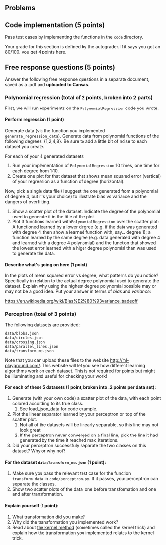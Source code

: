 ## Problems

## Code implementation (5 points)
Pass test cases by implementing the functions in the `code` directory.

Your grade for this section is defined by the autograder. If it says you got an 80/100,
you get 4 points here.

## Free response questions (5 points)

Answer the following free response questions in a separate document, 
saved as a .pdf and **uploaded to Canvas**.

### Polynomial regression (total of 2 points, broken into 2 parts)

First, we will run experiments on the `PolynomialRegression` code you wrote.

#### Perform regression (1 point) 
Generate data (via the function you implemented `generate_regression_data`). Generate data from polynomial functions of the following degrees: {1,2,4,8}. Be sure to add a little bit of noise to each dataset you create. 

For each of your 4 generated datasets:
   1. Run your implementation of `PolynomialRegression` 10 times, one time for each degree from 1:10. 
   2. Create one plot for that dataset that shows mean squared error (vertical) of your regression as a function of degree (horizontal).
   
Now, pick a single data file (I suggest the one generated from a polynomial of degree 4, but it's your choice) to illustrate bias vs variance and the dangers of overfitting.
   1. Show a scatter plot of the dataset. Indicate the degree of the polynomial used to generate it in the title of the plot.
   2. Plot 3 functions learned with`PolynomialRegression` over the scatter plot: A functioned learned by a lower degree (e.g. if the data was generated with degree 4, then show a learned function with, say... degree 1); a function learned by the same degree (e.g. data generated with degree 4 and learned with a degree 4 polynomial) and the function that showed the lowest error learned with a higer degree polynomial than was used to generate the data.

#### Describe what's going on here (1 point) 
In the plots of mean squared error vs degree, what patterns do you notice? Specifically
in relation to the actual degree polynomial used to generate the dataset. Explain why
using the highest degree polynomial possible may or may not be a good idea. Put your
answer in terms of *bias* and *variance*:

https://en.wikipedia.org/wiki/Bias%E2%80%93variance_tradeoff

### Perceptron (total of 3 points)

The following datasets are provided:

```
data/blobs.json
data/circles.json
data/crossing.json
data/parallel_lines.json
data/transform_me.json
```

Note that you can upload these files to the website http://ml-playground.com/. This
website will let you see how different learning algorithms work on each dataset. This
is not required for points but might be illuminating and useful for checking your work!

#### For each of these 5 datasets (1 point, broken into .2 points per data set):

1. Generate (with your own code) a scatter plot of the data, with each point colored according to its true class.
   1. See load_json_data for code example.
2. Plot the linear separator learned by your perceptron on top of the scatter plot.
   1. Not all of the datasets will be linearly separable, so this line may not look great.
   1. If the perceptron never converged on a final line, pick the line it had generated by the time it reached max_iterations. 
3. Did your perceptron successfuly separate the two classes on this dataset? Why or why not? 

#### For the dataset `data/transform_me.json` (1 point):
1. Make sure you pass the relevant test case for the function `transform_data` in `code/perceptron.py`. If it passes, your perceptron can separate the classes.
2. Show two scatter plots of the data, one before transformation and one and after transformation.

#### Explain yourself (1 point):
1. What transformation did you make?
2. Why did the transformation you implemented work?
3. Read about [the kernel method](https://en.wikipedia.org/wiki/Kernel_method) (sometimes called the kernel trick) and explain how the transformation you implemented relates to the kernel trick.
 

